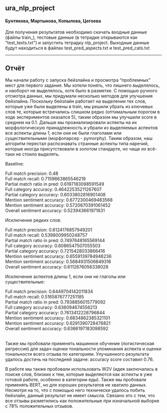 ## ura_nlp_project

#### Бунтякова, Мартынова, Копылова, Цегоева

Для получения результатов необходимо скачать входные данные (файлы train_), тестовые данные (в тетрадке открываются как "test_texts.txt") и запустить тетрадку nlp_project. Выходные данные будут находиться в файлах test_pred_aspects.txt и test_pred_cats.txt

______________________________
## Отчёт

Мы начали работу с запуска бейзлайна и просмотра “проблемных” мест для первого задания. Мы хотели понять, что лишнего выделялось, и наоборот не выделялось, хотя было в разметке. 
С помощью ручного отсмотра данных, мы придумали несколько методов для улучшения бейзлайна. Поскольку бейзлайн работает на выделении тех слов, которые уже были выделены в train, мы решили убрать из ключевых слов те, которые встречались слишком редко (оптимальным порогом в ходе экспериментов оказался 5), таким образом мы улучшили score в среднем на 0.1. Дальше мы проанализировали аспекты на их морфологическую принадлежность и убрали из выделяемых аспектов все аспекты длины 1, если они не были глаголами или существительными (морфопарсер - pymorphy). Таким образом, наш алгоритм перестал распознавать странные аспекты типа наречий, которые иногда присутствовали в золотом стандарте, но чаще их всё-таки не стоило выделять.


Baseline:

Full match precision: 0.48<br>
Full match recall: 0.7159663865546219<br>
Partial match ratio in pred: 0.6197183098591549<br>
Full category accuracy: 0.46422535211267607<br>
Partial category accuracy: 0.6033802816901408<br>
Mention sentiment accuracy: 0.6772300469483568<br>
Mention sentiment accuracy: 0.5720670391061452<br>
Overall sentiment accuracy: 0.523943661971831<br>

Исключение редких слов:

Full match precision: 0.6124176857949201<br>
Full match recall: 0.5398009950248757<br>
Partial match ratio in pred: 0.7497648165569144<br>
Full category accuracy: 0.6086547507055503<br>
Partial category accuracy: 0.7215428033866416<br>
Mention sentiment accuracy: 0.6559139784946236<br>
Mention sentiment accuracy: 0.5684931506849316<br>
Overall sentiment accuracy: 0.6112676056338028<br>

Исключение аспектов длины 1, если они не глаголы или существительные:

Full match precision: 0.6449704142011834<br>
Full match recall: 0.5165876777251185<br>
Partial match ratio in pred: 0.7938856015779092<br>
Full category accuracy: 0.636094674556213<br>
Partial category accuracy: 0.7613412228796844<br>
Mention sentiment accuracy: 0.6834862385321101<br>
Mention sentiment accuracy: 0.6291390728476821<br>
Overall sentiment accuracy: 0.6366197183098592<br>
<br>

Также мы пробовали применять машинное обучение (логистическая регрессия) для задач оценки тональности упоминания аспекта и оценки тональности всего отзыва по категориям. Улучшенного результата удалось достичь на последней задаче: accuracy score составил 0.76.

В работе мы также пробовали использовать W2V (идея заключалась в поиске слов, близких к тем, которые выделяются как аспекты в уже готовой работе, особенно в категории еды). 
Также мы пробовали применять BERT, но для хороших результатов не хватило данных. Несмотря на то, что с помощью него технически удалось побить бейзлайн, данный результат не имеет смысла. Связано это с тем, что все отзывы разметились как положительные при изначальной выборке с 78% положительных отзывов. 

